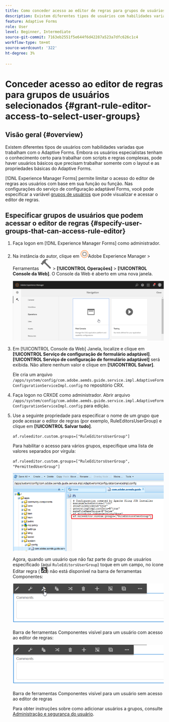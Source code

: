 ```yaml
---
title: Como conceder acesso ao editor de regras para grupos de usuários selecionados?
description: Existem diferentes tipos de usuários com habilidades variadas que trabalham com o Adaptive Forms. Saiba como limitar o acesso do editor de regras aos usuários com base em sua função ou função.
feature: Adaptive Forms
role: User
level: Beginner, Intermediate
source-git-commit: 7163eb2551f5e644f6d42287a523a7dfc626c1c4
workflow-type: tm+mt
source-wordcount: '322'
ht-degree: 3%

---
```



# Conceder acesso ao editor de regras para grupos de usuários selecionados {#grant-rule-editor-access-to-select-user-groups}

## Visão geral {#overview}

Existem diferentes tipos de usuários com habilidades variadas que trabalham com o Adaptive Forms. Embora os usuários especialistas tenham o conhecimento certo para trabalhar com scripts e regras complexas, pode haver usuários básicos que precisam trabalhar somente com o layout e as propriedades básicas do Adaptive Forms.

[!DNL Experience Manager Forms] permite limitar o acesso do editor de regras aos usuários com base em sua função ou função. Nas configurações do serviço de configuração adaptável Forms, você pode especificar a variável [grupos de usuários](forms-groups-privileges-tasks.md) que pode visualizar e acessar o editor de regras.

## Especificar grupos de usuários que podem acessar o editor de regras {#specify-user-groups-that-can-access-rule-editor}

1. Faça logon em [!DNL Experience Manager Forms] como administrador.
1. Na instância do autor, clique em ![Adobe Experience Manager](assets/adobeexperiencemanager.png)Adobe Experience Manager > Ferramentas ![martelo](assets/hammer-icon.svg) > **[!UICONTROL Operações]** > **[!UICONTROL Console da Web]**. O Console da Web é aberto em uma nova janela.

   ![1-2](assets/1-2.png)

1. Em [!UICONTROL Console da Web] Janela, localize e clique em **[!UICONTROL Serviço de configuração de formulário adaptável]**. **[!UICONTROL Serviço de configuração de formulário adaptável]** será exibida. Não altere nenhum valor e clique em **[!UICONTROL Salvar]**.

   Ele cria um arquivo `/apps/system/config/com.adobe.aemds.guide.service.impl.AdaptiveFormConfigurationServiceImpl.config` no repositório CRX.

1. Faça logon no CRXDE como administrador. Abrir arquivo `/apps/system/config/com.adobe.aemds.guide.service.impl.AdaptiveFormConfigurationServiceImpl.config` para edição.
1. Use a seguinte propriedade para especificar o nome de um grupo que pode acessar o editor de regras (por exemplo, RuleEditorsUserGroup) e clique em **[!UICONTROL Salvar tudo]**.

   `af.ruleeditor.custom.groups=["RuleEditorsUserGroup"]`

   Para habilitar o acesso para vários grupos, especifique uma lista de valores separados por vírgula:

   `af.ruleeditor.custom.groups=["RuleEditorsUserGroup", "PermittedUserGroup"]`

   ![Criar usuário](assets/create_user_new.png)

   Agora, quando um usuário que não faz parte do grupo de usuários especificado (aqui    `RuleEditorsUserGroup`) toque em um campo, no ícone Editar regra ( ![edit-rules1](assets/edit-rules1.png)) não está disponível na barra de ferramentas Componentes:

   ![componentstoolbarwithre](assets/componentstoolbarwithre.png)

   Barra de ferramentas Componentes visível para um usuário com acesso ao editor de regras:

   ![componentstoolbarwithultre](assets/componentstoolbarwithoutre.png)

   Barra de ferramentas Componentes visível para um usuário sem acesso ao editor de regras

   Para obter instruções sobre como adicionar usuários a grupos, consulte [Administração e segurança do usuário](https://experienceleague.adobe.com/docs/experience-manager-65/administering/security/security.html).

